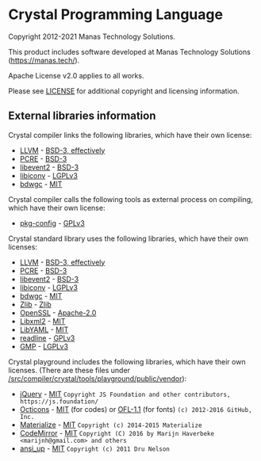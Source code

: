 # Crystal Programming Language

Copyright 2012-2021 Manas Technology Solutions.

This product includes software developed at Manas Technology Solutions (<https://manas.tech/>).

Apache License v2.0 applies to all works.

Please see [LICENSE](/LICENSE) for additional copyright and licensing information.

## External libraries information

Crystal compiler links the following libraries, which have their own license:

  * [LLVM][] - [BSD-3, effectively][]
  * [PCRE][] - [BSD-3][]
  * [libevent2][] - [BSD-3][]
  * [libiconv][] - [LGPLv3][]
  * [bdwgc][] - [MIT][]

Crystal compiler calls the following tools as external process on compiling, which have their own license:

  * [pkg-config](https://www.freedesktop.org/wiki/Software/pkg-config/) - [GPLv3]

Crystal standard library uses the following libraries, which have their own licenses:

  * [LLVM][] - [BSD-3, effectively][]
  * [PCRE][] - [BSD-3][]
  * [libevent2][] - [BSD-3][]
  * [libiconv][] - [LGPLv3][]
  * [bdwgc][] - [MIT][]
  * [Zlib][] - [Zlib][Zlib-license]
  * [OpenSSL][] - [Apache-2.0][]
  * [Libxml2][] - [MIT][]
  * [LibYAML][] - [MIT][]
  * [readline][] - [GPLv3][]
  * [GMP][] - [LGPLv3][]

Crystal playground includes the following libraries, which have their own licenses.
(There are these files under [/src/compiler/crystal/tools/playground/public/vendor](/src/compiler/crystal/tools/playground/public/vendor)):

   * [jQuery][] - [MIT][]
     `Copyright JS Foundation and other contributors, https://js.foundation/`
   * [Octicons][] - [MIT][] (for codes) or [OFL-1.1][] (for fonts) `(c) 2012-2016 GitHub, Inc.`
   * [Materialize][] - [MIT][] `Copyright (c) 2014-2015 Materialize`
   * [CodeMirror][] - [MIT][] `Copyright (C) 2016 by Marijn Haverbeke <marijnh@gmail.com> and others`
   * [ansi\_up][] - [MIT][] `Copyright (c) 2011 Dru Nelson`

<!-- licenses -->
[Apache-2.0]: https://www.openssl.org/source/apache-license-2.0.txt
[BSD-3]: https://opensource.org/licenses/BSD-3-Clause
[BSD-3, effectively]: http://releases.llvm.org/2.8/LICENSE.TXT
[GPLv3]: https://www.gnu.org/licenses/gpl-3.0.en.html
[LGPLv3]: https://www.gnu.org/licenses/lgpl-3.0.en.html
[MIT]: https://opensource.org/licenses/MIT
[OFL-1.1]: https://opensource.org/licenses/OFL-1.1
[Zlib-license]: https://opensource.org/licenses/Zlib
<!-- libraries -->
[ansi\_up]: https://github.com/drudru/ansi\_up
[bdwgc]: http://www.hboehm.info/gc/
[CodeMirror]: https://codemirror.net/
[jQuery]: https://jquery.com/
[GMP]: https://gmplib.org/
[libevent2]: http://libevent.org/
[libiconv]: https://www.gnu.org/software/libiconv/
[Libxml2]: http://xmlsoft.org/
[LibYAML]: http://pyyaml.org/wiki/LibYAML
[LLVM]: http://llvm.org/
[Materialize]: http://materializecss.com/
[Octicons]: https://octicons.github.com/
[OpenSSL]: https://www.openssl.org/
[PCRE]: http://pcre.org/
[readline]: https://tiswww.case.edu/php/chet/readline/rltop.html
[Zlib]: http://www.zlib.net/
